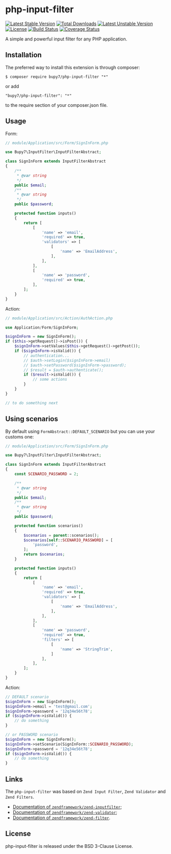 php-input-filter
================

[![Latest Stable Version](https://poser.pugx.org/bupy7/php-input-filter/v/stable)](https://packagist.org/packages/bupy7/php-input-filter)
[![Total Downloads](https://poser.pugx.org/bupy7/php-input-filter/downloads)](https://packagist.org/packages/bupy7/php-input-filter)
[![Latest Unstable Version](https://poser.pugx.org/bupy7/php-input-filter/v/unstable)](https://packagist.org/packages/bupy7/php-input-filter)
[![License](https://poser.pugx.org/bupy7/php-input-filter/license)](https://packagist.org/packages/bupy7/php-input-filter)
[![Build Status](https://travis-ci.org/bupy7/php-input-filter.svg?branch=master)](https://travis-ci.org/bupy7/php-input-filter)
[![Coverage Status](https://coveralls.io/repos/github/bupy7/php-input-filter/badge.svg?branch=master)](https://coveralls.io/github/bupy7/php-input-filter?branch=master)

A simple and powerful input filter for any PHP application.

Installation
------------

The preferred way to install this extension is through composer:

```
$ composer require bupy7/php-input-filter "*"
```

or add

```
"bupy7/php-input-filter": "*"
```

to the require section of your composer.json file.

Usage
-----

Form:

```php
// module/Application/src/Form/SignInForm.php

use Bupy7\InputFilter\InputFilterAbstract;

class SignInForm extends InputFilterAbstract
{
    /**
     * @var string 
     */
    public $email;
    /**
     * @var string 
     */
    public $password;

    protected function inputs()
    {
        return [
            [
                'name' => 'email',
                'required' => true,
                'validators' => [
                    [
                        'name' => 'EmailAddress',
                    ],
                ],
            ],
            [
                'name' => 'password',
                'required' => true,
            ],
        ];
    }
}
```

Action:

```php
// module/Application/src/Action/AuthAction.php

use Application/Form/SignInForm;

$signInForm = new SignInForm();
if ($this->getRequest()->isPost()) {
    $signInForm->setValues($this->getRequest()->getPost());
    if ($signInForm->isValid()) {
        // authentication...
        // $auth->setLogin($signInForm->email)
        // $auth->setPassword($signInForm->password);
        // $result = $auth->authenticate();
        if ($result->isValid()) {
            // some actions
        }
    }
}

// to do something next
```

Using scenarios
--------------

By default using `FormAbstract::DEFAULT_SCENARIO` but you can use your customs one:

```php
// module/Application/src/Form/SignInForm.php

use Bupy7\InputFilter\InputFilterAbstract;

class SignInForm extends InputFilterAbstract
{
    const SCENARIO_PASSWORD = 2;

    /**
     * @var string
     */
    public $email;
    /**
     * @var string
     */
    public $password;

    protected function scenarios()
    {
        $scenarios = parent::scenarios();
        $scenarios[self::SCENARIO_PASSWORD] = [
            'password',
        ];
        return $scenarios;
    }

    protected function inputs()
    {
        return [
            [
                'name' => 'email',
                'required' => true,
                'validators' => [
                    [
                        'name' => 'EmailAddress',
                    ],
                ],
            ],
            [
                'name' => 'password',
                'required' => true,
                'filters' => [
                    [
                        'name' => 'StringTrim',
                    ]
                ],
            ],
        ];
    }
}
```

Action:

```php
// DEFAULT scenario
$signInForm = new SignInForm();
$signInForm->email = 'test@gmail.com';
$signInForm->password = '12q34e56t78';
if ($signInForm->isValid()) {
    // do something
}

// or PASSWORD scenario
$signInForm = new SignInForm();
$signInForm->setScenario(SignInForm::SCENARIO_PASSWORD);
$signInForm->password = '12q34e56t78';
if ($signInForm->isValid()) {
    // do something
}
```

Links
-----

The `php-input-filter` was based on `Zend Input Filter`, `Zend Validator` and `Zend Filters`.

- [Documentation of `zendframework/zend-inputfilter`](https://zendframework.github.io/zend-inputfilter/);
- [Documentation of `zendframework/zend-validator`](https://zendframework.github.io/zend-validator/);
- [Documentation of `zendframework/zend-filter`](https://zendframework.github.io/zend-filter/).

License
-------

php-input-filter is released under the BSD 3-Clause License.
